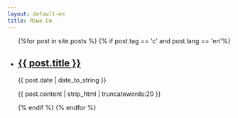```yaml
---
layout: default-en
title: Язык Си
---
```


<ul>
{%for post in site.posts %}
    {% if post.tag == 'c' and post.lang == 'en'%}
        <li>
            <h2><a href="{{ post.url | prepend: site.baseurl | replace: '//', '/' }}">{{ post.title }}</a></h2>
            <time datetime="{{ post.date | date_to_xmlschema }}">{{ post.date | date_to_string }}</time>
            <p>{{ post.content | strip_html | truncatewords:20 }}</p>
        </li>
    {% endif %}
{% endfor %}
</ul>
